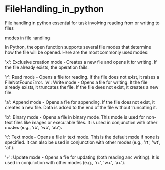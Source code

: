 # FileHandling_in_python
File handling in python  essential for task involving  reading from or writing to files 


modes in file handling


In Python, the open function supports several file modes that determine how the file will be opened. Here are the most commonly used modes:

'x': Exclusive creation mode - Creates a new file and opens it for writing. If the file already exists, the operation fails.

'r': Read mode - Opens a file for reading. If the file does not exist, it raises a FileNotFoundError.
'w': Write mode - Opens a file for writing. If the file already exists, it truncates the file. If the file does not exist, it creates a new file.

'a': Append mode - Opens a file for appending. If the file does not exist, it creates a new file. Data is added to the end of the file without truncating it.


'b': Binary mode - Opens a file in binary mode. This mode is used for non-text files like images or executable files. It is used in conjunction with other modes (e.g., 'rb', 'wb', 'ab').

't': Text mode - Opens a file in text mode. This is the default mode if none is specified. It can also be used in conjunction with other modes (e.g., 'rt', 'wt', 'at').

'+': Update mode - Opens a file for updating (both reading and writing). It is used in conjunction with other modes (e.g., 'r+', 'w+', 'a+').
